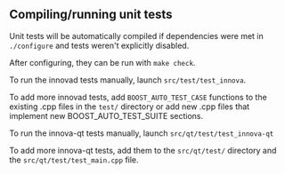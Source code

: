 Compiling/running unit tests
------------------------------------

Unit tests will be automatically compiled if dependencies were met in `./configure`
and tests weren't explicitly disabled.

After configuring, they can be run with `make check`.

To run the innovad tests manually, launch `src/test/test_innova`.

To add more innovad tests, add `BOOST_AUTO_TEST_CASE` functions to the existing
.cpp files in the `test/` directory or add new .cpp files that
implement new BOOST_AUTO_TEST_SUITE sections.

To run the innova-qt tests manually, launch `src/qt/test/test_innova-qt`

To add more innova-qt tests, add them to the `src/qt/test/` directory and
the `src/qt/test/test_main.cpp` file.
